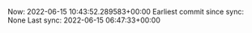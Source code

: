 Now: 2022-06-15 10:43:52.289583+00:00 Earliest commit since sync: None Last sync: 2022-06-15 06:47:33+00:00
